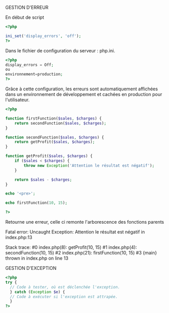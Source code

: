 GESTION D'ERREUR

En début de script
```php
<?php

ini_set('display_errors', 'off');
?>
```
Dans le fichier de configuration du serveur : php.ini.
```php
<?php
display_errors = Off;
ou
environnement=production;
?>
```

Grâce à cette configuration, 
les erreurs sont automatiquement affichées dans un environnement de développement et cachées en production pour l'utilisateur.

```php
<?php

function firstFunction($sales, $charges) {
    return secondFunction($sales, $charges);
}

function secondFunction($sales, $charges) {
    return getProfit($sales, $charges);
}

function getProfit($sales, $charges) {
    if ($sales < $charges) {
        throw new Exception('Attention le résultat est négatif');
    }

    return $sales - $charges;
}

echo '<pre>';

echo firstFunction(10, 15);

?>
```
Retourne une erreur, celle ci remonte l'arborescence des fonctions parents

Fatal error:  Uncaught Exception: Attention le résultat est négatif in index.php:13

Stack trace:
#0 index.php(8): getProfit(10, 15)
#1 index.php(4): secondFunction(10, 15)
#2 index.php(21): firstFunction(10, 15)
#3 {main}
  thrown in index.php on line 13


GESTION D'EXCEPTION 
```php
<?php
try {
  // Code à tester, où est déclenchée l'exception.
  } catch (Exception $e) {
  // Code à exécuter si l'exception est attrapée.
  }
?>
```